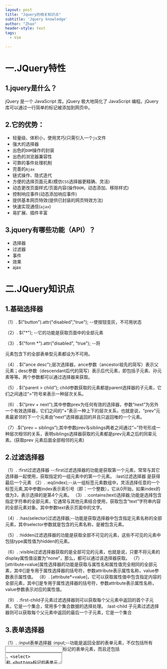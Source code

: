 ```yaml
---
layout: post
title: "Jquery的相关知识点"
subtitle: 'Jquery knowledge'
author: "Zhao"
header-style: text
tags:
  - Vim

---
```


# 一.JQuery特性

## 1.jquery是什么？

jQuery 是一个 JavaScript 库。jQuery 极大地简化了 JavaScript 编程。jQuery 库可以通过一行简单的标记被添加到网页中。

## 2.它的优势：

- 轻量级、体积小，使用灵巧(只需引入一个`js`文件
- 强大的选择器
- 出色的`DOM`操作的封装
- 出色的浏览器兼容性
- 可靠的事件处理机制
- 完善的`Ajax`
- 链式操作、隐式迭代
- 方便的选择页面元素(模仿`CSS`选择器更精确、灵活)
- 动态更改页面样式/页面内容(操作`DOM`，动态添加、移除样式)
- 控制响应事件(动态添加响应事件)
- 提供基本网页特效(提供已封装的网页特效方法)
- 快速实现通信(`ajax`)
- 易扩展、插件丰富

## 3.jquery有哪些功能（API）？

- 选择器
- 过滤器
- 事件
- 效果
- ajax

# 二.JQuery知识点

## 1.基础选择器

（1）. $("button").attr("disabled","true"); --使按钮变灰，不可用状态


（2）. $("*");  --它的功能是获取页面中的全部元素


（3）. $("form *").attr("disabled", "true"); --将<form>元素包含下的全部表单型元素都设为不可用。


（4）. $("ance desc");层次选择器，ance参数（ancestor祖先的简写）表示父元素；desc参数（descendant后代的简写）表示后代元素，即包括子元素、孙元素等等。两个参数都可以通过选择器来获取。


（5）. $(“parent > child”); child参数获取的元素都是parent选择器的子元素，它们之间通过“>”符号来表示一种层次关系。


（6）. $(“prev + next”);其中参数prev为任何有效的选择器，参数“next”为另外一个有效选择器，它们之间的“+”表示一种上下的层次关系，也就是说，“prev”元素最紧邻的下一个元素由“next”选择器返回的并且只返回唯的一个元素。


（7）.$(“prev ~ siblings”);其中参数prev与siblings两者之间通过“~”符号形成一种层次相邻的关系，表明siblings选择器获取的元素都是prev元素之后的同辈元素。(获取prev 元素后面全部相邻的元素)

## 2.过滤选择器

（1）. :first过滤选择器 --:first过滤选择器的功能是获取第一个元素，常常与其它选择器一起使用，获取指定的一组元素中的第一个元素。
:last过滤选择器 是获得最后一个元素
（2）. :eq(index);--从一组标签元素数组中，灵活选择任意的一个标签元素,其中参数index表示索引号（即：一个整数），它从0开始，如果index的值为3，表示选择的是第4个元素。
（3）. :contains(text)选择器;功能是选择包含指定字符串的全部元素，它通常与其他元素结合使用，获取包含“text”字符串内容的全部元素对象。其中参数text表示页面中的文字。


（4）. :has(selector)过滤选择器;--功能是获取选择器中包含指定元素名称的全部元素，其中selector参数就是包含的元素名称，是被包含元素。


（5）. :hidden过滤选择器的功能是获取全部不可见的元素，这些不可见的元素中包括type属性值为hidden的元素。


（6）. :visible过滤选择器获取的是全部可见的元素，也就是说，只要不将元素的display属性值设置为“none”，那么，都可以通过该选择器获取。
（7）. [attribute=value]属性选择器的功能是获取与属性名和属性值完全相同的全部元素，其中[]是专用于属性选择器的括号符，参数attribute表示属性名称，value参数表示属性值。
（8）. [attribute*=value]，它可以获取属性值中包含指定内容的全部元素，其中[]是专用于属性选择器的括号符，参数attribute表示属性名称，value参数表示对应的属性值。


（9）. :first-child子元素过滤选择器则可以获取每个父元素中返回的首个子元素，它是一个集合，常用多个集合数据的选择处理。
:last-child 子元素过滤选择器则可以获取每个父元素中返回的最后一个子元素，它是一个集合

## 3.表单选择器

（1）. :input表单选择器  :input;--功能是返回全部的表单元素，不仅包括所有<input>标记的表单元素，而且还包括<textarea>、<select> 和 <button>标记的表单元素，因此，它选择的表单元素是最广的。
（2）. :text表单文本选择器 --可以获取表单中全部单行的文本输入框元素，单行的文本输入框就像一个不换行的字条工具，使用非常广泛。
（3）. :password选择器，它的功能是获取表单中全部的密码输入文本框元素。
（4）. :radio单选按钮选择器
（5）. :checkbox复选框选择器
（6）. :submit提交按钮选择器
（7）. :image图像域选择器
（8）. :button表单按钮选择器
（9）. :checked选中状态选择器
（10）.  :selected选中状态选择器

## 4.jQuery 操作DOM元素

(1). appendTo()方法也可以向指定的元素内插入内容，它的使用格式是：$(content).appendTo(selector)参数content表示需要插入的内容，参数selector表示被选的元素，即把content内容插入selector元素内，默认是在尾部。


(2). 调用clone()方法可以生成一个被选元素的副本，即复制了一个被选元素，包含它的节点、文本和属性，它的调用格式为：$(selector).clone() 其中参数selector可以是一个元素或HTML内容。


(3). replaceWith()和replaceAll()方法都可以用于替换元素或元素中的内容，但它们调用时，内容和被替换元素所在的位置不同，分别为如下所示：$(selector).replaceWith(content)和$(content).replaceAll(selector) 参数selector为被替换的元素，content为替换的内容。


(4). wrap()和wrapInner()方法都可以进行元素的包裹，但前者用于包裹元素本身，后者则用于包裹元素中的内容，它们的调用格式分别为：
$(selector).wrap(wrapper)和$(selector).wrapInner(wrapper)参数selector为被包裹的元素，wrapper参数为包裹元素的格式。

(5). 使用each()方法可以遍历指定的元素集合，在遍历时，通过回调函数返回遍历元素的序列号，它的调用格式为：$(selector).each(function(index))参数function为遍历时的回调函数，index为遍历元素的序列号，它从0开始。


(6). remove()方法删除所选元素本身和子元素，该方法可以通过添加过滤参数指定需要删除的某些元素，而empty()方法则只删除所选元素的子元素。

## 5.jQuery 事件与应用

(1). ready()事件类似于onLoad()事件，但前者只要页面的DOM结构加载后便触发，而后者必须在页面全部元素加载成功才触发，ready()可以写多个，按顺序执行。此外，下列写法是相等的： $(document).ready(function(){})等价于$(function(){});


(2). $(selector).bind(event,[data] function) --参数event为事件名称，多个事件名称用空格隔开，function为事件执行的函数。


(3). 使用hover()方法切换事件,hover()方法的功能是当鼠标移到所选元素上时，执行方法中的第一个函数，鼠标移出时，执行方法中的第二个函数，实现事件的切实效果，调用格式如下：$(selector).hover(over，out); over参数为移到所选元素上触发的函数，out参数为移出元素时触发的函数。

(4). 使用toggle()方法绑定多个函数,toggle()方法可以在元素的click事件中绑定两个或两个以上的函数，同时，它还可以实现元素的隐藏与显示的切换，绑定多个函数的调用格式如下：$(selector).toggle(fun1(),fun2(),funN(),...);其中，fun1，fun2就是多个函数的名称.


(5). 使用unbind()方法移除元素绑定的事件,unbind()方法可以移除元素已绑定的事件，它的调用格式如下：$(selector).unbind(event,fun);其中参数event表示需要移除的事件名称，多个事件名用空格隔开，fun参数为事件执行时调用的函数名称。


(6). 使用unbind()方法移除元素绑定的事件,unbind()方法可以移除元素已绑定的事件，它的调用格式如下：$(selector).unbind(event,fun);其中参数event表示需要移除的事件名称，多个事件名用空格隔开，fun参数为事件执行时调用的函数名称。如果没有规定参数，unbind() 方法会删除指定元素的所有事件处理程序。


(7). 使用one()方法绑定元素的一次性事件,one()方法可以绑定元素任何有效的事件，但这种方法绑定的事件只会触发一次，它的调用格式如下：$(selector).one(event,[data],fun);参数event为事件名称，data为触发事件时携带的数据，fun为触发该事件时执行的函数。


(8). 调用trigger()方法手动触发指定的事件,trigger()方法可以直接手动触发元素指定的事件，这些事件可以是元素自带事件，也可以是自定义的事件，总之，该事件必须能执行，它的调用格式为：$(selector).trigger(event);其中event参数为需要手动触发的事件名称。


(9).文本框的focus和blur事件,focus事件在元素获取焦点时触发，如点击文本框时，触发该事件；而blur事件则在元素丢失焦点时触发，如点击除文本框的任何元素，都会触发该事件。
(10). 下拉列表框的change事件,当一个元素的值发生变化时，将会触发change事件，例如在选择下拉列表框中的选项时，就会触change事件。
(11). 调用live()方法绑定元素的事件,与bind()方法相同，live()方法与可以绑定元素的可执行事件，除此相同功能之外，live()方法还可以绑定动态元素(比如：动态添加的元素)，即使用代码添加的元素事件，格式如下：$(selector).live(event,[data],fun);参数event为事件名称，data为触发事件时携带的数据，fun为触发该事件时执行的函数。(注意：从 jQuery 1.7 开始，不再建议使用 .live() 方法。1.9不支持.live())

## 6.jQuery 动画特效

(1). 调用show()和hide()方法显示和隐藏元素 --show()和hide()方法用于显示或隐藏页面中的元素，它的调用格式分别为：$(selector).hide(speed,[callback])和$(selector).show(speed,[callback]);参数speed设置隐藏或显示时的速度值，可为“slow”、“fast”或毫秒数值，可选项参数callback为隐藏或显示动作执行完成后调用的函数名
(2). 调用toggle()方法就可以很容易做到，即如果元素处于显示状态，调用该方法则隐藏该元素，反之，则显示该元素，它的调用格式是：$(selector).toggle(speed,[callback]);其中speed参数为动画效果时的速度值，可以为数字，单位为毫秒，也可是“fast”、“slow”字符，可选项参数callback为方法执行成功后回调的函数名称。


(3). 使用slideUp()和slideDown()方法的滑动效果--可以使用slideUp()和slideDown()方法在页面中滑动元素，前者用于向上滑动元素，后者用于向下滑动元素，它们的调用方法分别为：$(selector).slideUp(speed,[callback])和$(selector).slideDown(speed,[callback]);其中speed参数为滑动时的速度，单位是毫秒，可选项参数callback为滑动成功后执行的回调函数名。(要注意的是：slideDown()仅适用于被隐藏的元素；slideup()则相反。)


(4). 使用slideToggle()方法实现图片“变脸”效果--使用slideToggle()方法可以切换slideUp()和slideDown()，即调用该方法时，如果元素已向上滑动，则元素自动向下滑动，反之，则元素自动向上滑动，格式为：$(selector).slideToggle(speed,[callback]);其中speed参数为动画效果时的速度值，可以为数字，单位为毫秒，也可是“fast”、“slow”字符，可选项参数callback为方法执行成功后回调的函数名称。


(5). 使用fadeIn()与fadeOut()方法实现淡入淡出效果--fadeIn()和fadeOut()方法可以实现元素的淡入淡出效果，前者淡入隐藏的元素，后者可以淡出可见的元素，它们的调用格式分别为：$(selector).fadeIn(speed,[callback])和$(selector).fadeOut(speed,[callback]);其中参数speed为淡入淡出的速度，callback参数为完成后执行的回调函数名。

(6). 使用fadeTo()方法设置淡入淡出效果的不透明度--调用fadeTo()方法，可以将所选择元素的不透明度以淡入淡出的效果调整为指定的值，该方法的调用格式为：$(selector).fadeTo(speed,opacity,[callback]);其中speed参数为效果的速度，opacity参数为指定的不透明值，它的取值范围是0.0~1.0，可选项参数callback为效果完成后，回调的函数名。

(7). 调用animate()方法制作简单的动画效果--调用animate()方法可以创建自定义动画效果，它的调用格式为：$(selector).animate({params},speed,[callback])其中，params参数为制作动画效果的CSS属性名与值，speed参数为动画的效果的速度，单位为毫秒，可选项callback参数为动画完成时执行的回调函数名。


(8). 调用stop()方法停止当前所有动画效果--stop()方法的功能是在动画完成之前，停止当前正在执行的动画效果，这些效果包括滑动、淡入淡出和自定义的动画，它的调用格式为：$(selector).stop([clearQueue],[goToEnd]);其中，两个可选项参数clearQueue和goToEnd都是布尔类型值，前者表示是否停止正在执行的动画，后者表示是否完成正在执行的动画，默认为false。


(9). 调用delay()方法延时执行动画效果 --delay()方法的功能是设置一个延时值来推迟动画效果的执行，它的调用格式为：$(selector).delay(duration);其中参数duration为延时值，它的单位是毫秒，当超过延时值时，动画继续执行。

## 7.jQuery 实现Ajax应用

(1). 使用load()方法异步请求数据--使用load()方法通过Ajax请求加载服务器中的数据，并把返回的数据放置到指定的元素中，它的调用格式为：load(url,[data],[callback])参数url为加载服务器地址，可选项data参数为请求时发送的数据，callback参数为数据请求成功后，执行的回调函数。


(2).使用getJSON()方法异步加载JSON格式数据--使用getJSON()方法可以通过Ajax异步请求的方式，获取服务器中的数组，并对获取的数据进行解析，显示在页面中，它的调用格式为：jQuery.getJSON(url,[data],[callback])或$.getJSON(url,[data],[callback]);其中，url参数为请求加载json格式文件的服务器地址，可选项data参数为请求时发送的数据，callback参数为数据请求成功后，执行的回调函数。


(3).使用getScript()方法异步加载并执行js文件--使用getScript()方法异步请求并执行服务器中的JavaScript格式的文件，它的调用格式如下所示：jQuery.getScript(url,[callback])或$.getScript(url,[callback]);参数url为服务器请求地址，可选项callback参数为请求成功后执行的回调函数。


(4). 使用get()方法以GET方式从服务器获取数据--使用get()方法时，采用GET方式向服务器请求数据，并通过方法中回调函数的参数返回请求的数据，它的调用格式如下：$.get(url,[callback]);参数url为服务器请求地址，可选项callback参数为请求成功后执行的回调函数。


(5). 使用post()方法以POST方式从服务器发送数据--与get()方法相比，post()方法多用于以POST方式向服务器发送数据，服务器接收到数据之后，进行处理，并将处理结果返回页面，调用格式如下：$.post(url,[data],[callback]);参数url为服务器请求地址，可选项data为向服务器请求时发送的数据，可选项callback参数为请求成功后执行的回调函数。


(6). 使用serialize()方法序列化表单元素值--使用serialize()方法可以将表单中有name属性的元素值进行序列化，生成标准URL编码文本字符串，直接可用于ajax请求，它的调用格式如下：$(selector).serialize();其中selector参数是一个或多个表单中的元素或表单元素本身。(调用表单元素本身的serialize()方法，将表单中元素全部序列化，生成标准URL编码，各元素间通过&号相联。)


(7). 使用ajax()方法加载服务器数据 --使用ajax()方法是最底层、功能最强大的请求服务器数据的方法，它不仅可以获取服务器返回的数据，还能向服务器发送请求并传递数值，它的调用格式如下：jQuery.ajax([settings])或$.ajax([settings]);其中参数settings为发送ajax请求时的配置对象，在该对象中，url表示服务器请求的路径，data为请求时传递的数据，dataType为服务器返回的数据类型，success为请求成功的执行的回调函数，type为发送数据请求的方式，默认为get。

(8). 使用ajaxSetup()方法设置全局Ajax默认选项--使用ajaxSetup()方法可以设置Ajax请求的一些全局性选项值，设置完成后，后面的Ajax请求将不需要再添加这些选项值，它的调用格式为：jQuery.ajaxSetup([options])或$.ajaxSetup([options]);可选项options参数为一个对象，通过该对象设置Ajax请求时的全局选项值。


## 8.this 和 $(this) 的区别？

\$(this)是jquery对象，能调用jquery的方法，例如click(), keyup()。
而this,则是html元素对象，能调用元素属性，例如this.id,this.value。
例如假设已经使得this和\$(this)都指向了input对象了，若要获得input的值,可以this.value，但\$(this)就得$(this).val()。

## 9.ready 和 onload 的区别？

页面加载完成有两种事件：
一是ready，表示文档结构（DOM结构）已经加载完成（不包含图片等非文字媒体文件），
二是onload，指示页面包含图片等文件在内的所有元素都加载完成。(可以说：ready 在onload 前加载！！！)

ready可以绑定多个事件，onload会覆盖前面的事件。

我的理解： 一般样式控制的，比如图片大小控制放在onload 里面加载;而：jS事件触发的方法，可以在ready 里面加载;

## 10.同步和异步的区别？

open()方法的参数3，用于控制 是否同异步。

默认参数为true，表示请求是异步的，AJAX不会影响到其他程序的执行。

参数为false，表示请求是同步的，AJAX将阻塞之后程序的运行，直到响应完全接受完毕为止。